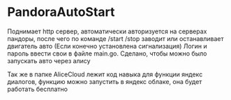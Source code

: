 # PandoraAutoStart
Поднимает http сервер, автоматически авторизуется на серверах пандоры, после чего по команде /start /stop заводит или останавливает двигатель авто (Если конечно установлена сигнализация) Логин и пароль ввести свои в файле main.go. Сделано, чтобы можно было запускать авто через алису

Так же в папке AliceCloud лежит код навыка для функции яндекс диалогов, функцию можно запустить в яндекс облаке, она будет работать бесплатно
